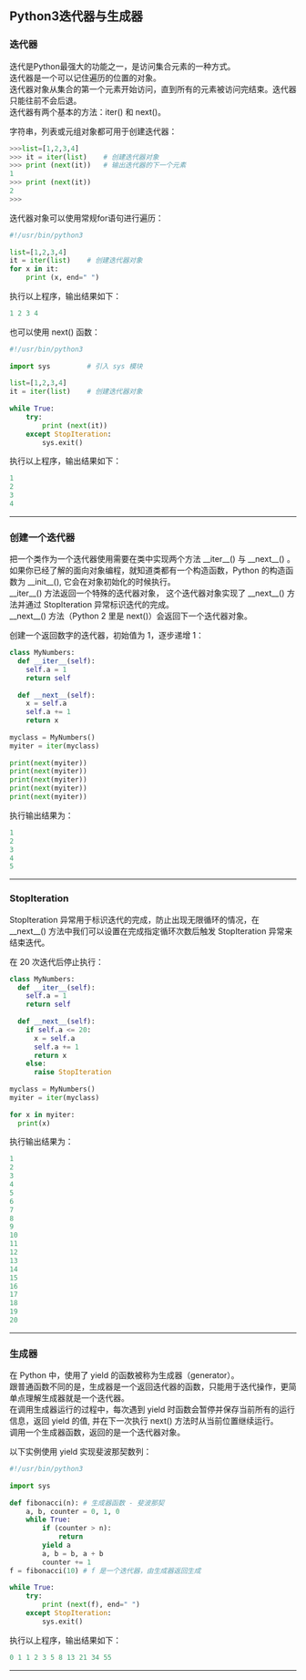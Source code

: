 ## **Python3迭代器与生成器**

### **迭代器**
迭代是Python最强大的功能之一，是访问集合元素的一种方式。  
迭代器是一个可以记住遍历的位置的对象。  
迭代器对象从集合的第一个元素开始访问，直到所有的元素被访问完结束。迭代器只能往前不会后退。  
迭代器有两个基本的方法：iter() 和 next()。 

字符串，列表或元组对象都可用于创建迭代器：
```python
>>>list=[1,2,3,4]
>>> it = iter(list)    # 创建迭代器对象
>>> print (next(it))   # 输出迭代器的下一个元素
1
>>> print (next(it))
2
>>>
```

迭代器对象可以使用常规for语句进行遍历：
```python
#!/usr/bin/python3
 
list=[1,2,3,4]
it = iter(list)    # 创建迭代器对象
for x in it:
    print (x, end=" ")
```

执行以上程序，输出结果如下：
```python
1 2 3 4
```

也可以使用 next() 函数：
```python
#!/usr/bin/python3
 
import sys         # 引入 sys 模块
 
list=[1,2,3,4]
it = iter(list)    # 创建迭代器对象
 
while True:
    try:
        print (next(it))
    except StopIteration:
        sys.exit()
```

执行以上程序，输出结果如下：
```python
1
2
3
4
```
---


### **创建一个迭代器**
把一个类作为一个迭代器使用需要在类中实现两个方法 \_\_iter\_\_() 与 \_\_next\_\_() 。  
如果你已经了解的面向对象编程，就知道类都有一个构造函数，Python 的构造函数为 \_\_init\_\_(), 它会在对象初始化的时候执行。  
\_\_iter\_\_() 方法返回一个特殊的迭代器对象， 这个迭代器对象实现了 \_\_next\_\_() 方法并通过 StopIteration 异常标识迭代的完成。   
\_\_next\_\_() 方法（Python 2 里是 next()）会返回下一个迭代器对象。  

创建一个返回数字的迭代器，初始值为 1，逐步递增 1：  
```python
class MyNumbers:
  def __iter__(self):
    self.a = 1
    return self
 
  def __next__(self):
    x = self.a
    self.a += 1
    return x
 
myclass = MyNumbers()
myiter = iter(myclass)
 
print(next(myiter))
print(next(myiter))
print(next(myiter))
print(next(myiter))
print(next(myiter))
```

执行输出结果为：
```python
1
2
3
4
5
```
---

### **StopIteration**
StopIteration 异常用于标识迭代的完成，防止出现无限循环的情况，在 \_\_next\_\_() 方法中我们可以设置在完成指定循环次数后触发 StopIteration 异常来结束迭代。

在 20 次迭代后停止执行：
```python
class MyNumbers:
  def __iter__(self):
    self.a = 1
    return self
 
  def __next__(self):
    if self.a <= 20:
      x = self.a
      self.a += 1
      return x
    else:
      raise StopIteration
 
myclass = MyNumbers()
myiter = iter(myclass)
 
for x in myiter:
  print(x)
```

执行输出结果为：
```python
1
2
3
4
5
6
7
8
9
10
11
12
13
14
15
16
17
18
19
20
```
---

### **生成器**
在 Python 中，使用了 yield 的函数被称为生成器（generator）。  
跟普通函数不同的是，生成器是一个返回迭代器的函数，只能用于迭代操作，更简单点理解生成器就是一个迭代器。  
在调用生成器运行的过程中，每次遇到 yield 时函数会暂停并保存当前所有的运行信息，返回 yield 的值, 并在下一次执行 next() 方法时从当前位置继续运行。  
调用一个生成器函数，返回的是一个迭代器对象。  

以下实例使用 yield 实现斐波那契数列：
```python
#!/usr/bin/python3
 
import sys
 
def fibonacci(n): # 生成器函数 - 斐波那契
    a, b, counter = 0, 1, 0
    while True:
        if (counter > n): 
            return
        yield a
        a, b = b, a + b
        counter += 1
f = fibonacci(10) # f 是一个迭代器，由生成器返回生成
 
while True:
    try:
        print (next(f), end=" ")
    except StopIteration:
        sys.exit()
```

执行以上程序，输出结果如下：
```python
0 1 1 2 3 5 8 13 21 34 55
```
---



